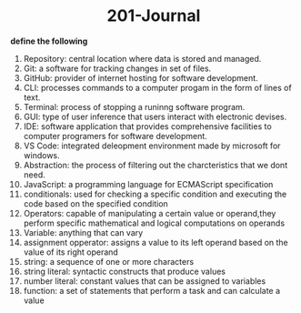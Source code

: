 <h1 align="center">201-Journal</h1>
<strong>define the following</strong>
<ol>
  <li>Repository: central location where data is stored and managed.</li>
  <li>Git: a software for tracking changes in set of files.</li>
  <li>GitHub: provider of internet hosting for software development.</Li>
  <li>CLI: processes commands to a computer progam in the form of lines of text.</li>
  <li>Terminal: process of stopping a runinng software program.</li>
  <li>GUI: type of user inference that users interact with electronic devises.</li>
  <li>IDE: software application that provides comprehensive facilities to computer programers for software development.</li>
  <li>VS Code: integrated deleopment environment made by microsoft for windows.</li>
  <li>Abstraction: the process of filtering out the charcteristics that we dont need.</li>
  <li>JavaScript: a programming language for ECMAScript specification</li>
  <li>conditionals: used for checking a specific condition and executing the code based on the specified condition</li>
  <li>Operators: capable of manipulating a certain value or operand,they perform specific mathematical and logical computations on operands</li>
  <li>Variable: anything that can vary</li>
  <li>assignment opperator: assigns a value to its left operand based on the value of its right operand</li>
  <li>string: a sequence of one or more characters</li>
  <li>string literal: syntactic constructs that produce values</li>
  <li>number literal: constant values that can be assigned to variables </li>
  <li>function: a set of statements that perform a task and can calculate a value</li>
<ol>
